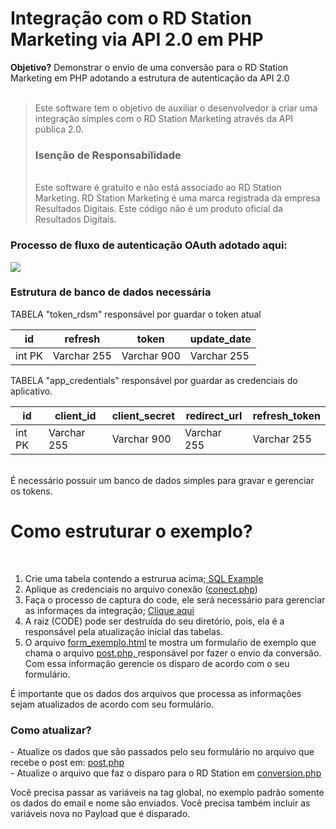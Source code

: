 <h1> Integração com o RD Station Marketing via API 2.0 em PHP </h1>
<b>Objetivo?</b> Demonstrar o envio de uma conversão para o RD Station Marketing em PHP adotando a estrutura de autenticação da API 2.0 <br>
<br>
<blockquote>
Este software tem o objetivo de auxiliar o desenvolvedor a criar uma integração simples com o RD Station Marketing através da API pública 2.0.
<br> 
<h3> Isenção de Responsabilidade </h3> <br>
Este software é gratuito e não está associado ao RD Station Marketing. RD Station Marketing é uma marca registrada da empresa Resultados Digitais. Este código não é um produto oficial da Resultados Digitais.

</blockquote>

<h3>Processo de fluxo de autenticação OAuth adotado aqui: </h3>

<img src="https://uploaddeimagens.com.br/images/002/201/492/full/FLUXO_API.png">

<h3>Estrutura de banco de dados necessária</h3>

TABELA "token_rdsm" responsável por guardar o token atual

| id     	| refresh     	| token       	| update_date 	|
|--------	|-------------	|-------------	|-------------	|
| int PK 	| Varchar 255 	| Varchar 900 	| Varchar 255 	| 

TABELA "app_credentials" responsável por guardar as credenciais do aplicativo.

| id     	| client_id    	| client_secret	| redirect_url	| refresh_token |
|--------	|-------------	|-------------	|-------------	|-------------	|
| int PK 	| Varchar 255 	| Varchar 900 	| Varchar 255 	| Varchar 255 	|  

<br>
É necessário possuir um banco de dados simples para gravar e gerenciar os tokens.
<h1> Como estruturar o exemplo? </h1>
<br>

1. Crie uma tabela contendo a estrurua acima;<a href="https://github.com/ggrando/rdsmAPI2-php/blob/master/database.sql"> SQL Example </a><br> 
2. Aplique as credenciais no arquivo conexão (<a href="https://github.com/ggrando/rdsmAPI2-php/blob/master/conect.php">conect.php</a>) <br>
3. Faça o processo de captura do code, ele será necessário para gerenciar as informaçes da integração; <a href="https://github.com/ggrando/rdsmAPI2-php/tree/master/CODE">Clique aqui </a> <br>
4. A raiz (CODE) pode ser destruída do seu diretório, pois, ela é a responsável pela atualização inicial das tabelas. <br>
5. O arquivo <a href="https://github.com/ggrando/rdsmAPI2-php/blob/master/form_exemplo.html">form_exemplo.html</a> te mostra um formulaŕio de exemplo que chama o arquivo <a href="https://github.com/ggrando/rdsmAPI2-php/blob/master/post.php">post.php, </a>responsável por fazer o envio da conversão. Com essa informação gerencie os disparo de acordo com o seu formulário. <br>

É importante que os dados dos arquivos que processa as informações sejam atualizados de acordo com seu formulário. <br>

<h3> Como atualizar? </h3>
- Atualize os dados que são passados pelo seu formulário no arquivo que recebe o post em: <a href="https://github.com/ggrando/rdsmAPI2-php/blob/master/post.php">post.php</a> <br>
- Atualize o arquivo que faz o disparo para o RD Station em <a href="https://github.com/ggrando/rdsmAPI2-php/blob/master/conversion.php">conversion.php</a> <br>

Você precisa passar as variáveis na tag global, no exemplo padrão somente os dados do email e nome são enviados. Você precisa também incluir as variáveis nova no Payload que é disparado.


